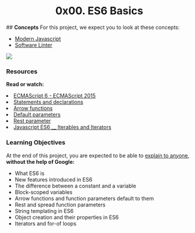 <center><h1>0x00. ES6 Basics</h1></center>

<p>
## <b>Concepts</b>
For this project, we expect you to look at these concepts:

<ul>
<li><a href="https://alx-intranet.hbtn.io/concepts/541">Modern Javascript</a></li>
<li><a href="https://alx-intranet.hbtn.io/concepts/542">Software Linter</a></li>
</ul>
</p>

<img src="https://s3.amazonaws.com/alx-intranet.hbtn.io/uploads/medias/2019/12/08806026ef621f900121.png?X-Amz-Algorithm=AWS4-HMAC-SHA256&X-Amz-Credential=AKIARDDGGGOUSBVO6H7D%2F20220613%2Fus-east-1%2Fs3%2Faws4_request&X-Amz-Date=20220613T155254Z&X-Amz-Expires=86400&X-Amz-SignedHeaders=host&X-Amz-Signature=47937be420b0d90441ea2d9b09ea4435f112b26e6d202c9bef3a539e3a1c16f8.jpg">

<h3>Resources</h3>

<p>
<b>Read or watch:</b>

<li><a href="https://alx-intranet.hbtn.io/rltoken/NW1dFLFExQ12_hD8yvkV3A">ECMAScript 6 - ECMAScript 2015</a></li>
<li><a href="https://alx-intranet.hbtn.io/rltoken/sroRUsUvOZV28V99MHDenw">Statements and declarations</a></li>
<li><a href="https://alx-intranet.hbtn.io/rltoken/N2WLylppCtkkX3YFFtyUHw">Arrow functions</a></li>
<li><a href="https://alx-intranet.hbtn.io/rltoken/kbw9gMO6sdeOKAY23SYVgA">Default parameters</a></li>
<li><a href="https://alx-intranet.hbtn.io/rltoken/erZfCvacuGVk9z1CQlJvYQ">Rest parameter</a></li>
<li><a href="https://alx-intranet.hbtn.io/rltoken/3oNBy2ZDW-epQiEOITA-aw">Javascript ES6 __ Iterables 
and Iterators</a></li>
</p>

<h3>Learning Objectives</h3>

<p>
At the end of this project, you are expected to be able to <a href="https://alx-intranet.hbtn.io/rltoken/KDGvEqVWIsvOQfCcwDNHNg">explain to anyone</a>, <b>without the help of Google:</b>

<ul>
<li>What ES6 is</li>
<li>New features introduced in ES6</li>
<li>The difference between a constant and a variable</li>
<li>Block-scoped variables</li>
<li>Arrow functions and function parameters default to them</li>
<li>Rest and spread function parameters</li>
<li>String templating in ES6</li>
<li>Object creation and their properties in ES6</li>
<li>Iterators and for-of loops</li>
</ul>
</p>
